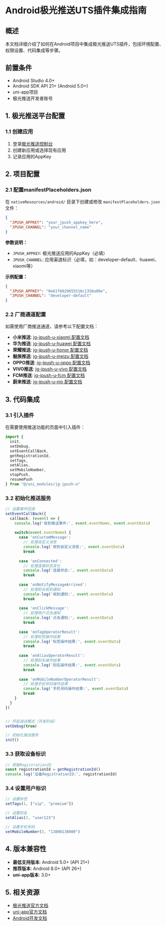 # Android极光推送UTS插件集成指南

## 概述

本文档详细介绍了如何在Android项目中集成极光推送UTS插件，包括环境配置、权限设置、代码集成等步骤。

## 前置条件

- Android Studio 4.0+
- Android SDK API 21+ (Android 5.0+)
- uni-app项目
- 极光推送开发者账号

## 1. 极光推送平台配置

### 1.1 创建应用

1. 登录[极光推送控制台](https://www.jiguang.cn/)
2. 创建新应用或选择现有应用
3. 记录应用的AppKey

## 2. 项目配置


### 2.1 配置manifestPlaceholders.json

在 `nativeResources/android/` 目录下创建或修改 `manifestPlaceholders.json` 文件：

```json
{
  "JPUSH_APPKEY": "your_jpush_appkey_here",
  "JPUSH_CHANNEL": "your_channel_name"
}
```

**参数说明：**
- `JPUSH_APPKEY`: 极光推送应用的AppKey（必填）
- `JPUSH_CHANNEL`: 应用渠道标识（必填，如：developer-default、huawei、xiaomi等）

**示例配置：**
```json
{
  "JPUSH_APPKEY": "0e61f6029655510c1350a80e",
  "JPUSH_CHANNEL": "developer-default"
}
```

### 2.2 厂商通道配置

如需使用厂商推送通道，请参考以下配置文档：

- **小米推送**: [jg-jpush-u-xiaomi 配置文档](./jg-jpush-u-xiaomi/readme.md)
- **华为推送**: [jg-jpush-u-huawei 配置文档](./jg-jpush-u-huawei/readme.md)
- **荣耀推送**: [jg-jpush-u-honor 配置文档](./jg-jpush-u-honor/readme.md)
- **魅族推送**: [jg-jpush-u-meizu 配置文档](./jg-jpush-u-meizu/readme.md)
- **OPPO推送**: [jg-jpush-u-oppo 配置文档](./jg-jpush-u-oppo/readme.md)
- **VIVO推送**: [jg-jpush-u-vivo 配置文档](./jg-jpush-u-vivo/readme.md)
- **FCM推送**: [jg-jpush-u-fcm 配置文档](./jg-jpush-u-fcm/readme.md)
- **蔚来推送**: [jg-jpush-u-nio 配置文档](./jg-jpush-u-nio/readme.md)

## 3. 代码集成

### 3.1 引入插件

在需要使用推送功能的页面中引入插件：

```typescript
import { 
  init, 
  setDebug, 
  setEventCallBack, 
  getRegistrationId,
  setTags,
  setAlias,
  setMobileNumber,
  stopPush,
  resumePush
} from "@/uni_modules/jg-jpush-u"
```

### 3.2 初始化推送服务

```typescript
// 设置事件回调
setEventCallBack({
  callback: (event) => {
    console.log('收到推送事件:', event.eventName, event.eventData)
    
    switch(event.eventName) {
      case 'onCustomMessage':
        // 处理自定义消息
        console.log('收到自定义消息:', event.eventData)
        break
        
      case 'onConnected':
        // 处理连接状态变化
        console.log('连接状态:', event.eventData)
        break
        
      case 'onNotifyMessageArrived':
        // 处理前台收到通知
        console.log('收到通知:', event.eventData)
        break
        
      case 'onClickMessage':
        // 处理用户点击通知
        console.log('点击通知:', event.eventData)
        break
        
      case 'onTagOperatorResult':
        // 处理标签操作结果
        console.log('标签操作结果:', event.eventData)
        break
        
      case 'onAliasOperatorResult':
        // 处理别名操作结果
        console.log('别名操作结果:', event.eventData)
        break
        
      case 'onMobileNumberOperatorResult':
        // 处理手机号码操作结果
        console.log('手机号码操作结果:', event.eventData)
        break
    }
  }
})


// 开启调试模式（开发阶段）
setDebug(true)

// 初始化推送服务
init()

```

### 3.3 获取设备标识

```typescript
// 获取RegistrationID
const registrationId = getRegistrationId()
console.log('设备RegistrationID:', registrationId)
```

### 3.4 设置用户标识

```typescript
// 设置标签
setTags(1, ["vip", "premium"])

// 设置别名
setAlias(2, "user123")

// 设置手机号码
setMobileNumber(3, "13800138000")
```



## 4. 版本兼容性

- **最低支持版本**: Android 5.0+ (API 21+)
- **推荐版本**: Android 8.0+ (API 26+)
- **uni-app版本**: 3.0+

## 5. 相关资源

- [极光推送官方文档](https://docs.jiguang.cn/jpush/)
- [uni-app官方文档](https://uniapp.dcloud.net.cn/)
- [Android开发文档](https://developer.android.com/) 